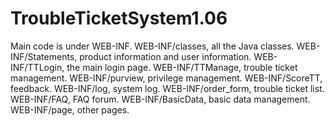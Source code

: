 # TroubleTicketSystem1.06
Main code is under WEB-INF.
WEB-INF/classes, all the Java classes.
WEB-INF/Statements, product information and user information.
WEB-INF/TTLogin, the main login page.
WEB-INF/TTManage, trouble ticket management.
WEB-INF/purview, privilege management.
WEB-INF/ScoreTT, feedback.
WEB-INF/log, system log.
WEB-INF/order_form, trouble ticket list.
WEB-INF/FAQ, FAQ forum.
WEB-INF/BasicData, basic data management.
WEB-INF/page, other pages.
